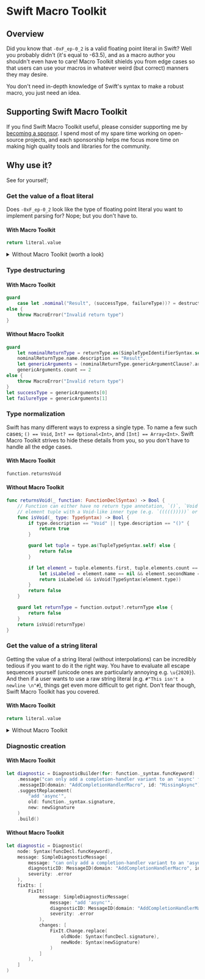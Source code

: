 # Swift Macro Toolkit

## Overview

Did you know that `-0xF_ep-0_2` is a valid floating point literal in Swift? Well you probably didn't
(it's equal to -63.5), and as a macro author you shouldn't even have to care! Macro Toolkit shields
you from edge cases so that users can use your macros in whatever weird (but correct) manners they
may desire.

You don't need in-depth knowledge of Swift's syntax to make a robust macro, you just need an idea.

## Supporting Swift Macro Toolkit

If you find Swift Macro Toolkit useful, please consider supporting me by
[becoming a sponsor](https://github.com/sponsors/stackotter). I spend most of my spare time
working on open-source projects, and each sponsorship helps me focus more time on making
high quality tools and libraries for the community. 

## Why use it?

See for yourself;

### Get the value of a float literal

Does `-0xF_ep-0_2` look like the type of floating point literal you want to implement parsing for?
Nope; but you don't have to.

#### With Macro Toolkit

```swift
return literal.value
```

<details>
  <summary>Without Macro Toolkit (worth a look)</summary>

  ```swift
  let string = _syntax.floatingDigits.text

  let isHexadecimal: Bool
  let stringWithoutPrefix: String
  switch string.prefix(2) {
      case "0x":
          isHexadecimal = true
          stringWithoutPrefix = String(string.dropFirst(2))
      default:
          isHexadecimal = false
          stringWithoutPrefix = string
  }

  let exponentSeparator: Character = isHexadecimal ? "p" : "e"
  let parts = stringWithoutPrefix.lowercased().split(separator: exponentSeparator)
  guard parts.count <= 2 else {
      fatalError("Float literal cannot contain more than one exponent separator")
  }

  let exponentValue: Int
  if parts.count == 2 {
      // The exponent part is always decimal
      let exponentPart = parts[1]
      let exponentPartWithoutUnderscores = exponentPart.replacingOccurrences(of: "_", with: "")
      guard
          exponentPart.first != "_",
          !exponentPart.starts(with: "-_"),
          let exponent = Int(exponentPartWithoutUnderscores)
      else {
          fatalError("Float literal has invalid exponent part: \(string)")
      }
      exponentValue = exponent
  } else {
      exponentValue = 0
  }

  let partsBeforeExponent = parts[0].split(separator: ".")
  guard partsBeforeExponent.count <= 2 else {
      fatalError("Float literal cannot contain more than one decimal point: \(string)")
  }

  // The integer part can contain underscores anywhere except for the first character (which must be a digit).
  let radix = isHexadecimal ? 16 : 10
  let integerPart = partsBeforeExponent[0]
  let integerPartWithoutUnderscores = integerPart.replacingOccurrences(of: "_", with: "")
  guard
      integerPart.first != "_",
      let integerPartValue = Int(integerPartWithoutUnderscores, radix: radix).map(Double.init)
  else {
      fatalError("Float literal has invalid integer part: \(string)")
  }

  let fractionalPartValue: Double
  if partsBeforeExponent.count == 2 {
      // The fractional part can contain underscores anywhere except for the first character (which must be a digit).
      let fractionalPart = partsBeforeExponent[1]
      let fractionalPartWithoutUnderscores = fractionalPart.replacingOccurrences(of: "_", with: "")
      guard
          fractionalPart.first != "_",
          let fractionalPartDigitsValue = Int(fractionalPartWithoutUnderscores, radix: radix)
      else {
          fatalError("Float literal has invalid fractional part: \(string)")
      }

      fractionalPartValue = Double(fractionalPartDigitsValue) / pow(Double(radix), Double(fractionalPart.count - 1))
  } else {
      fractionalPartValue = 0
  }

  let base: Double = isHexadecimal ? 2 : 10
  let multiplier = pow(base, Double(exponentValue))
  let sign: Double = _negationSyntax == nil ? 1 : -1

  return (integerPartValue + fractionalPartValue) * multiplier * sign
  ```
</details>

### Type destructuring

#### With Macro Toolkit

```swift
guard
    case let .nominal("Result", (successType, failureType))? = destructure(Type(returnType))
else {
    throw MacroError("Invalid return type")
}
```

#### Without Macro Toolkit

```swift
guard
    let nominalReturnType = returnType.as(SimpleTypeIdentifierSyntax.self),
    nominalReturnType.name.description == "Result",
    let genericArguments = (nominalReturnType.genericArgumentClause?.arguments).map(Array.init),
    genericArguments.count == 2
else {
    throw MacroError("Invalid return type")
}
let successType = genericArguments[0]
let failureType = genericArguments[1]
```

### Type normalization

Swift has many different ways to express a single type. To name a few such cases; `() == Void`,
`Int? == Optional<Int>`, and `[Int] == Array<Int>`. Swift Macro Toolkit strives to hide these details
from you, so you don't have to handle all the edge cases.

#### With Macro Toolkit

```swift
function.returnsVoid
```

#### Without Macro Toolkit

```swift
func returnsVoid(_ function: FunctionDeclSyntax) -> Bool {
    // Function can either have no return type annotation, `()`, `Void`, or a nested single
    // element tuple with a Void-like inner type (e.g. `((((()))))` or `(((((Void)))))`)
    func isVoid(_ type: TypeSyntax) -> Bool {
        if type.description == "Void" || type.description == "()" {
            return true
        }

        guard let tuple = type.as(TupleTypeSyntax.self) else {
            return false
        }

        if let element = tuple.elements.first, tuple.elements.count == 1 {
            let isLabeled = element.name == nil && element.secondName == nil
            return isLabeled && isVoid(TypeSyntax(element.type))
        }
        return false
    }

    guard let returnType = function.output?.returnType else {
        return false
    }
    return isVoid(returnType)
}
```

### Get the value of a string literal

Getting the value of a string literal (without interpolations) can be incredibly
tedious if you want to do it the right way. You have to evaluate all escape sequences
yourself (unicode ones are particularly annoying e.g. `\u{2020}`). And then if a user
wants to use a raw string literal (e.g. `#"This isn't a newline \n"#`), things get even
more difficult to get right. Don't fear though, Swift Macro Toolkit has you covered.

#### With Macro Toolkit

```swift
return literal.value
```

<details>
  <summary>Without Macro Toolkit</summary

  ```swift
  let segments = _syntax.segments.compactMap { (segment) -> String? in
      guard case let .stringSegment(segment) = segment else {
          return nil
      }
      return segment.content.text
  }
  guard segments.count == _syntax.segments.count else {
      return nil
  }

  let map: [Character: Character] = [
      "\\": "\\",
      "n": "\n",
      "r": "\r",
      "t": "\t",
      "0": "\0",
      "\"": "\"",
      "'": "'"
  ]
  let hexadecimalCharacters = "0123456789abcdefABCDEF"

  // The length of the `\###...` sequence that starts an escape sequence (zero hashes if not a raw string)
  let escapeSequenceDelimiterLength = (_syntax.openDelimiter?.text.count ?? 0) + 1
  // Evaluate backslash escape sequences within each segment before joining them together
  let transformedSegments = segments.map { segment in
      var characters: [Character] = []
      var inEscapeSequence = false
      var iterator = segment.makeIterator()
      var escapeSequenceDelimiterPosition = 0 // Tracks the current position in the delimiter if parsing one
      while let c = iterator.next() {
          if inEscapeSequence {
              if let replacement = map[c] {
                  characters.append(replacement)
              } else if c == "u" {
                  var count = 0
                  var digits: [Character] = []
                  var iteratorCopy = iterator

                  guard iterator.next() == "{" else {
                      fatalError("Expected '{' in unicode scalar escape sequence")
                  }

                  var foundClosingBrace = false
                  while let c = iterator.next() {
                      if c == "}" {
                          foundClosingBrace = true
                          break
                      }

                      guard hexadecimalCharacters.contains(c) else {
                          iterator = iteratorCopy
                          break
                      }
                      iteratorCopy = iterator

                      digits.append(c)
                      count += 1
                  }

                  guard foundClosingBrace else {
                      fatalError("Expected '}' in unicode scalar escape sequence")
                  }

                  if !(1...8).contains(count) {
                      fatalError("Invalid unicode character escape sequence (must be 1 to 8 digits)")
                  }

                  guard
                      let value = UInt32(digits.map(String.init).joined(separator: ""), radix: 16),
                      let scalar = Unicode.Scalar(value)
                  else {
                      fatalError("Invalid unicode scalar hexadecimal value literal")
                  }

                  characters.append(Character(scalar))
              }
              inEscapeSequence = false
          } else if c == "\\" && escapeSequenceDelimiterPosition == 0 {
              escapeSequenceDelimiterPosition += 1
          } else if !inEscapeSequence && c == "#" && escapeSequenceDelimiterPosition != 0 {
              escapeSequenceDelimiterPosition += 1
          } else {
              if escapeSequenceDelimiterPosition != 0 {
                  characters.append("\\")
                  for _ in 0..<(escapeSequenceDelimiterPosition - 1) {
                      characters.append("#")
                  }
                  escapeSequenceDelimiterPosition = 0
              }
              characters.append(c)
          }
          if escapeSequenceDelimiterPosition == escapeSequenceDelimiterLength {
              inEscapeSequence = true
              escapeSequenceDelimiterPosition = 0
          }
      }
      return characters.map(String.init).joined(separator: "")
  }

  return transformedSegments.joined(separator: "")
  ```
</details>

### Diagnostic creation

#### With Macro Toolkit

```swift
let diagnostic = DiagnosticBuilder(for: function._syntax.funcKeyword)
    .message("can only add a completion-handler variant to an 'async' function")
    .messageID(domain: "AddCompletionHandlerMacro", id: "MissingAsync")
    .suggestReplacement(
        "add 'async'",
        old: function._syntax.signature,
        new: newSignature
    )
    .build()
```

#### Without Macro Toolkit

```swift
let diagnostic = Diagnostic(
    node: Syntax(funcDecl.funcKeyword),
    message: SimpleDiagnosticMessage(
        message: "can only add a completion-handler variant to an 'async' function",
        diagnosticID: MessageID(domain: "AddCompletionHandlerMacro", id: "MissingAsync"),
        severity: .error
    ),
    fixIts: [
        FixIt(
            message: SimpleDiagnosticMessage(
                message: "add 'async'",
                diagnosticID: MessageID(domain: "AddCompletionHandlerMacro", id: "MissingAsync"),
                severity: .error
            ),
            changes: [
                FixIt.Change.replace(
                    oldNode: Syntax(funcDecl.signature),
                    newNode: Syntax(newSignature)
                )
            ]
        ),
    ]
)
```
